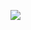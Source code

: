 ![](http://latex.codecogs.com/gif.latex?\begin{cases}\omega_{i+1}=\omega_{i}-\frac{g}{l}\sin{\theta_i}\Delta{t}\\{\theta_{i+1}}=\theta_{i}+\omega_{i}\Delta{t}\end{cases})
